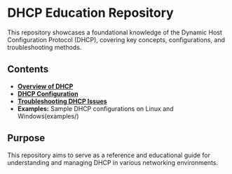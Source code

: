 # DHCP Education Repository

This repository showcases a foundational knowledge of the Dynamic Host Configuration Protocol (DHCP), covering key concepts, configurations, and troubleshooting methods.

## Contents
- **[Overview of DHCP](docs/DHCP_overview.md)**
- **[DHCP Configuration](docs/DHCP_configuration.md)**
- **[Troubleshooting DHCP Issues](docs/DHCP_troubleshooting.md)**
- **Examples:** Sample DHCP configurations on Linux and Windows(examples/)

## Purpose
This repository aims to serve as a reference and educational guide for understanding and managing DHCP in various networking environments.
